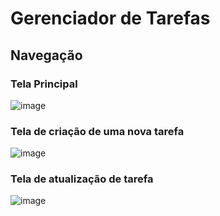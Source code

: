 # Gerenciador de Tarefas


## Navegação

### Tela Principal
![image](https://user-images.githubusercontent.com/57011185/113532836-ba6edb80-95a2-11eb-89b6-09711d82cafa.png)

### Tela de criação de uma nova tarefa
![image](https://user-images.githubusercontent.com/57011185/113532890-db373100-95a2-11eb-9776-9067a3e3b115.png)

### Tela de atualização de tarefa
![image](https://user-images.githubusercontent.com/57011185/113532978-19345500-95a3-11eb-86c7-15c4ef64e1ab.png)
